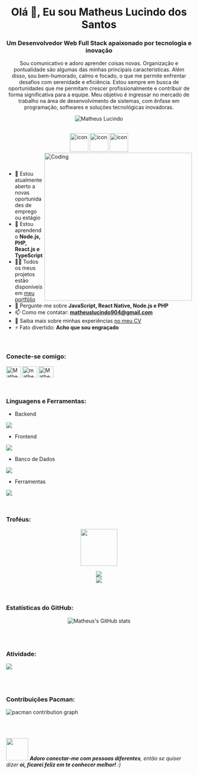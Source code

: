

<h1 align="center">Olá 👋, Eu sou Matheus Lucindo dos Santos</h1>
<h3 align="center">Um Desenvolvedor Web Full Stack apaixonado por tecnologia e inovação</h3>
<p align="center">Sou comunicativo e adoro aprender coisas novas. Organização e pontualidade são algumas das minhas principais características. Além disso, sou bem-humorado, calmo e focado, o que me permite enfrentar desafios com serenidade e eficiência. Estou sempre em busca de oportunidades que me permitam crescer profissionalmente e contribuir de forma significativa para a equipe. Meu objetivo é ingressar no mercado de trabalho na área de desenvolvimento de sistemas, com ênfase em programação, softwares e soluções tecnológicas inovadoras.</p>
<p align="center"> 
 <img src="https://komarev.com/ghpvc/?username=Matheus904-12&label=Profile%20views&color=0e75b6&style=flat" alt="Matheus Lucindo" /> 
</p>

<br>

<div align="center">
  <img src="https://techstack-generator.vercel.app/docker-icon.svg" alt="icon" width="50" height="50" />
  <img src="https://techstack-generator.vercel.app/github-icon.svg" alt="icon" width="50" height="50" />
  <img src="https://techstack-generator.vercel.app/restapi-icon.svg" alt="icon" width="50" height="50" />
</div>

<img align="right" alt="Coding" width="400" src="https://user-images.githubusercontent.com/74038190/229223263-cf2e4b07-2615-4f87-9c38-e37600f8381a.gif">
<br><br>

- 🔭 Estou atualmente aberto a novas oportunidades de emprego ou estágio
- 🌱 Estou aprendendo **Node.js, PHP, React.js e TypeScript**
- 👨‍💻 Todos os meus projetos estão disponíveis em [meu portfólio](https://lucindoporto.netlify.app/)
- 💬 Pergunte-me sobre **JavaScript, React Native, Node.js e PHP**
- 📫 Como me contatar: **matheuslucindo904@gmail.com**
- 📄 Saiba mais sobre minhas experiências [no meu CV](https://github.com/Matheus904-12/Matheus904-12/blob/main/CV%20de%20Matheus%20Lucindo%20dos%20Santos.pdf)
- ⚡ Fato divertido: **Acho que sou engraçado**

<br>
<h3 align="left">Conecte-se comigo:</h3>
<p align="left">
<a href="https://www.linkedin.com/in/matheus-lucindo" target="blank"><img align="center" src="https://raw.githubusercontent.com/rahuldkjain/github-profile-readme-generator/master/src/images/icons/Social/linked-in-alt.svg" alt="Matheus Lucindo" height="30" width="40" /></a>
<a href="https://www.instagram.com/matheus_lucindo/" target="blank"><img align="center" src="https://raw.githubusercontent.com/rahuldkjain/github-profile-readme-generator/master/src/images/icons/Social/instagram.svg" alt="matheus_lucindo" height="30" width="40" /></a>
<a href="https://github.com/Matheus904-12" target="blank"><img align="center" src="https://raw.githubusercontent.com/rahuldkjain/github-profile-readme-generator/master/src/images/icons/Social/github.svg" alt="Matheus904-12" height="30" width="40" /></a>
</p>
<br>

<h3 align="left">Linguagens e Ferramentas:</h3>

- Backend
<p align="left">
  <a href="https://skillicons.dev">
    <img src="https://skillicons.dev/icons?i=nodejs,php,express" />
  </a>
</p>

- Frontend
<p align="left">
  <a href="https://skillicons.dev">
    <img src="https://skillicons.dev/icons?i=js,ts,react,tailwind,bootstrap,html,css" />
  </a>
</p>

- Banco de Dados
<p align="left">
  <a href="https://skillicons.dev">
    <img src="https://skillicons.dev/icons?i=mysql" />
  </a>
</p>

- Ferramentas
<p align="left">
  <a href="https://skillicons.dev">
    <img src="https://skillicons.dev/icons?i=git,github,figma,vscode,postman" />
  </a>
</p>

<br/>

<h3 align="left">Troféus:</h3>

<p align="center">
<img src="https://media.tenor.com/0ENB5HuTH0gAAAAi/trophy-beker.gif"  width="100px" height="100px"></p>
  
<div align="center">
<img src="https://github-profile-trophy.vercel.app/?username=Matheus904-12&theme=matrix&no-bg=true&no-frame=true&row=1&column=4&title=MultiLanguage,Commits,PullRequest,Reviews">
</div>

<div align="center">
<img src="https://github-profile-trophy.vercel.app/?username=Matheus904-12&theme=matrix&no-bg=true&no-frame=true&row=1&column=4&title=Repositories,Organizations,Stars,Followers">
</div>
<br><br>

<h3 align="left">Estatísticas do GitHub:</h3>
<div align="center">
 
![Matheus's GitHub stats](https://github-readme-stats.vercel.app/api?username=Matheus904-12&theme=midnight-purple&show_icons=true&show=reviews,prs_merged,prs_merged_percentage&hide=contribs,issues)

</div>

<br><br>

<h3 align="left">Atividade:</h3>

<picture>
  <source media="(prefers-color-scheme: dark)" srcset="https://github-readme-activity-graph.vercel.app/graph?username=Matheus904-12&bg_color=0d1117&color=ffffff&line=4b0082&point=ffffff&area=true&hide_border=true" />
  <img src="https://github-readme-activity-graph.vercel.app/graph?username=Matheus904-12&bg_color=f8f9fa&color=000000&line=4b0082&point=000000&area=true&hide_border=true" />
</picture>

<br><br>

<h3 align="left">Contribuições Pacman:</h3>

<picture>
  <source media="(prefers-color-scheme: dark)" srcset="https://raw.githubusercontent.com/Matheus904-12/Matheus904-12/output/pacman-contribution-graph-dark.svg">
  <source media="(prefers-color-scheme: light)" srcset="https://raw.githubusercontent.com/Matheus904-12/Matheus904-12/output/pacman-contribution-graph.svg">
  <img alt="pacman contribution graph" src="https://raw.githubusercontent.com/Matheus904-12/Matheus904-12/output/pacman-contribution-graph.svg">
</picture>

<br><br>

<img src="https://media.giphy.com/media/LnQjpWaON8nhr21vNW/giphy.gif" width="60"> <em><b>Adoro conectar-me com pessoas diferentes</b>, então se quiser dizer <b>oi, ficarei feliz em te conhecer melhor!</b> :)</em>



